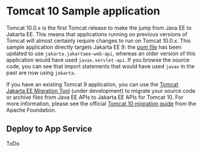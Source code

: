 # Tomcat 10 Sample application

Tomcat 10.0.x is the first Tomcat release to make the jump from Java EE to Jakarta EE. This means that applications running on previous versions of Tomcat will almost certainly require changes to run on Tomcat 10.0.x. This sample application directly targets Jakarta EE 9: the [pom file](pom.xml) has been updated to use `jakarta.jakartaee-web-api`, whereas an older version of this application would have used `javax.servlet-api`. If you browse the source code, you can see that import statements that would have used `javax` in the past are now using `jakarta`.

If you have an existing Tomcat 9 application, you can use the [Tomcat Jakarta EE Migration Tool](https://github.com/apache/tomcat-jakartaee-migration) (under development) to migrate your source code or archive files from Java EE APIs to Jakarta EE APIs for Tomcat 10. For more information, please see the official [Tomcat 10 migration guide](https://tomcat.apache.org/migration-10.html) from the Apache Foundation.

## Deploy to App Service

ToDo
